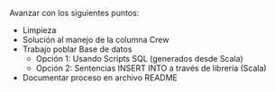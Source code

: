 Avanzar con los siguientes puntos:
- Limpieza
- Solución al manejo de la columna Crew
- Trabajo poblar Base de datos
  - Opción 1: Usando Scripts SQL (generados desde Scala)
  - Opción 2: Sentencias INSERT INTO a través de librería (Scala)
- Documentar proceso en archivo README
